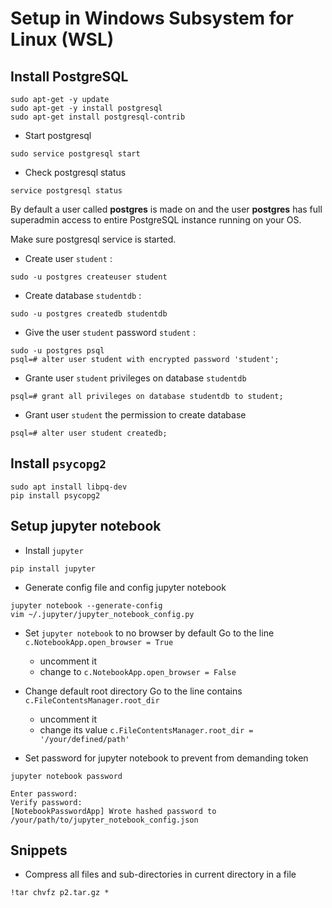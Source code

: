 # Setup in Windows Subsystem for Linux (WSL)

## Install PostgreSQL
```
sudo apt-get -y update
sudo apt-get -y install postgresql
sudo apt-get install postgresql-contrib
```
- Start postgresql
```
sudo service postgresql start
```

- Check postgresql status
```
service postgresql status
```

By default a user called **postgres** is made on and the user **postgres** has full superadmin access to entire PostgreSQL instance running on your OS.

Make sure postgresql service is started.

- Create user `student` :
```
sudo -u postgres createuser student
```

- Create database `studentdb` :
```
sudo -u postgres createdb studentdb
```

- Give the user `student` password `student` :
``` 
sudo -u postgres psql
psql=# alter user student with encrypted password 'student';
```

- Grante user `student` privileges on database `studentdb`
```
psql=# grant all privileges on database studentdb to student;
```

- Grant user `student` the permission to create database
```
psql=# alter user student createdb;
```

## Install `psycopg2`
```
sudo apt install libpq-dev
pip install psycopg2
```

## Setup jupyter notebook
- Install `jupyter`
```
pip install jupyter
```

- Generate config file and config jupyter notebook
```
jupyter notebook --generate-config
vim ~/.jupyter/jupyter_notebook_config.py
```

- Set `jupyter notebook` to no browser by default
Go to the line `c.NotebookApp.open_browser = True`
  - uncomment it
  - change to `c.NotebookApp.open_browser = False`
- Change default root directory
Go to the line contains `c.FileContentsManager.root_dir`
  - uncomment it
  - change its value `c.FileContentsManager.root_dir = '/your/defined/path'`

- Set password for jupyter notebook to prevent from demanding token
```
jupyter notebook password
```
```
Enter password:
Verify password:
[NotebookPasswordApp] Wrote hashed password to /your/path/to/jupyter_notebook_config.json
```

## Snippets

- Compress all files and sub-directories in current directory in a file
```
!tar chvfz p2.tar.gz *
```